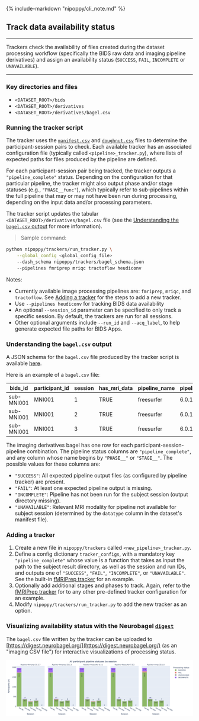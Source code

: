 {%
    include-markdown "nipoppy/cli_note.md"
%}

## Track data availability status

---

Trackers check the availability of files created during the dataset processing workflow (specifically the BIDS raw data and imaging pipeline derivatives) and assign an availability status (`SUCCESS`, `FAIL`, `INCOMPLETE` or `UNAVAILABLE`).

---

### Key directories and files

- `<DATASET_ROOT>/bids`
- `<DATASET_ROOT>/derivatives`
- `<DATASET_ROOT>/derivatives/bagel.csv`

### Running the tracker script

The tracker uses the [`manifest.csv`](./configs.md#participant-manifest-manifestcsv) and [`doughnut.csv`](./workflow/dicom_org.md#procedure) files to determine the participant-session pairs to check. Each available tracker has an associated configuration file (typically called `<pipeline>_tracker.py`), where lists of expected paths for files produced by the pipeline are defined.

For each participant-session pair being tracked, the tracker outputs a `"pipeline_complete"` status. Depending on the configuration for that particular pipeline, the tracker might also output phase and/or stage statuses (e.g., `"PHASE__func"`), which typically refer to sub-pipelines within the full pipeline that may or may not have been run during processing, depending on the input data and/or processing parameters.

The tracker script updates the tabular `<DATASET_ROOT>/derivatives/bagel.csv` file (see the [Understanding the `bagel.csv` output](#understanding-the-bagelcsv-output) for more information).

> Sample command:
```bash
python nipoppy/trackers/run_tracker.py \
    --global_config <global_config_file>
    --dash_schema nipoppy/trackers/bagel_schema.json
    --pipelines fmriprep mriqc tractoflow heudiconv
```

Notes:
- Currently available image processing pipelines are: `fmriprep`, `mriqc`, and `tractoflow`. See [Adding a tracker](#adding-a-tracker) for the steps to add a new tracker.
- Use `--pipelines heudiconv` for tracking BIDS data availability
- An optional `--session_id` parameter can be specified to only track a specific session. By default, the trackers are run for all sessions.
- Other optional arguments include `--run_id` and `--acq_label`, to help generate expected file paths for BIDS Apps.

### Understanding the `bagel.csv` output

A JSON schema for the `bagel.csv` file produced by the tracker script is available [here](https://github.com/neurobagel/digest/blob/main/schemas/bagel_schema.json).

Here is an example of a `bagel.csv` file:

| bids_id | participant_id | session | has_mri_data | pipeline_name | pipeline_version | pipeline_starttime | pipeline_complete |
| ------- | -------------- | ------- | ------------ | ------------- | ---------------- | ------------------ | ----------------- |
| sub-MNI001 | MNI001 | 1 | TRUE | freesurfer | 6.0.1 | 2022-05-24 13:43 | SUCCESS |
| sub-MNI001 | MNI001 | 2 | TRUE | freesurfer | 6.0.1 | 2022-05-24 13:46 | SUCCESS |
| sub-MNI001 | MNI001 | 3 | TRUE | freesurfer | 6.0.1 | UNAVAILABLE | INCOMPLETE |

The imaging derivatives bagel has one row for each participant-session-pipeline combination. The pipeline status columns are `"pipeline_complete"`, and any column whose name begins by `"PHASE__"` or `"STAGE__"`. The possible values for these columns are:
- `"SUCCESS"`: All expected pipeline output files (as configured by pipeline tracker) are present.
- `"FAIL"`: At least one expected pipeline output is missing.
- `"INCOMPLETE"`: Pipeline has not been run for the subject session (output directory missing).
- `"UNAVAILABLE"`: Relevant MRI modality for pipeline not available for subject session (determined by the `datatype` column in the dataset's manifest file).

### Adding a tracker

1. Create a new file in `nipoppy/trackers` called `<new_pipeline>_tracker.py`.
2. Define a config dictionary `tracker_configs`, with a mandatory key `"pipeline_complete"` whose value is a function that takes as input the path to the subject result directory, as well as the session and run IDs, and outputs one of `"SUCCESS"`, `"FAIL"`, `"INCOMPLETE"`, or `"UNAVAILABLE"`. See the built-in [fMRIPrep tracker](https://github.com/neurodatascience/nipoppy/blob/main/nipoppy/trackers/fmriprep_tracker.py) for an example.
3. Optionally add additional stages and phases to track. Again, refer to the [fMRIPrep tracker](https://github.com/neurodatascience/nipoppy/blob/main/nipoppy/trackers/fmriprep_tracker.py) for to any other pre-defined tracker configuration for an example.
4. Modify `nipoppy/trackers/run_tracker.py` to add the new tracker as an option.

### Visualizing availability status with the Neurobagel [`digest`](https://digest.neurobagel.org/)

The `bagel.csv` file written by the tracker can be uploaded to [https://digest.neurobagel.org/](https://digest.neurobagel.org/) (as an "imaging CSV file") for interactive visualizations of processing status.

![digest](../imgs/digest.png)
